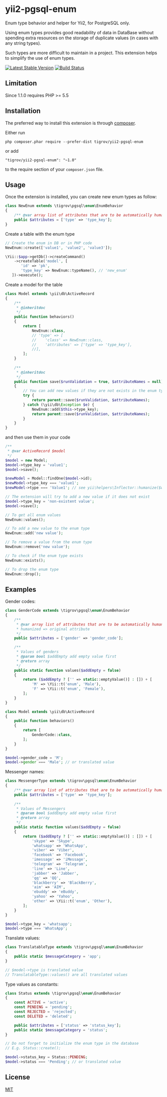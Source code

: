 yii2-pgsql-enum
==============

Enum type behavior and helper for Yii2, for PostgreSQL only.

Using enum types provides good readability of data in DataBase without spending extra resources on the storage of duplicate values (in cases with any string types).

Such types are more difficult to maintain in a project. This extension helps to simplify the use of enum types. 

[![Latest Stable Version](https://poser.pugx.org/Tigrov/yii2-pgsql-enum/v/stable)](https://packagist.org/packages/Tigrov/yii2-pgsql-enum)
[![Build Status](https://travis-ci.org/Tigrov/yii2-pgsql-enum.svg?branch=master)](https://travis-ci.org/Tigrov/yii2-pgsql-enum)

Limitation
----------

Since 1.1.0 requires PHP >= 5.5

Installation
------------

The preferred way to install this extension is through [composer](http://getcomposer.org/download/).

Either run

```
php composer.phar require --prefer-dist tigrov/yii2-pgsql-enum
```

or add

```
"tigrov/yii2-pgsql-enum": "~1.0"
```

to the require section of your `composer.json` file.

	
Usage
-----

Once the extension is installed, you can create new enum types as follow:

```php
class NewEnum extends \tigrov\pgsql\enum\EnumBehavior
{
    /** @var array list of attributes that are to be automatically humanized value */
    public $attributes = ['type' => 'type_key'];
}
```

Create a table with the enum type
```php
// Create the enum in DB or in PHP code 
NewEnum::create(['value1', 'value2', 'value3']);

\Yii::$app->getDb()->createCommand()
    ->createTable('model', [
       'id' => 'pk',
       'type_key' => NewEnum::typeName(), // 'new_enum'
   ])->execute();
```

Create a model for the table
```php
class Model extends \yii\db\ActiveRecord
{
    /**
     * @inheritdoc
     */
    public function behaviors()
    {
        return [
            NewEnum::class,
            // 'type' => [
            //    'class' => NewEnum::class,
            //    'attributes' => ['type' => 'type_key'],
            //],
        ];
    }
    
    /**
     * @inheritdoc
     */
    public function save($runValidation = true, $attributeNames = null)
    {
        // You can add new values if they are not exists in the enum type
        try {
            return parent::save($runValidation, $attributeNames);
        } catch (\yii\db\Exception $e) {
            NewEnum::add($this->type_key);
            return parent::save($runValidation, $attributeNames);
        }
    }
}
```

and then use them in your code
```php
/**
 * @var ActiveRecord $model
 */
$model = new Model;
$model->type_key = 'value1';
$model->save();

$newModel = Model::findOne($model->id);
$newModel->type_key === 'value1';
$newModel->type === 'Value1'; // see yii\helpers\Inflector::humanize($word, true)

// The extension will try to add a new value if it does not exist
$model->type_key = 'non-existent value';
$model->save();

// To get all enum values
NewEnum::values();

// To add a new value to the enum type
NewEnum::add('new value');

// To remove a value from the enum type
NewEnum::remove('new value');

// To check if the enum type exists
NewEnum::exists();

// To drop the enum type
NewEnum::drop();
```

Examples
--------

Gender codes:
```php
class GenderCode extends \tigrov\pgsql\enum\EnumBehavior
{
    /**
     * @var array list of attributes that are to be automatically humanized value.
     * humanized => original attribute
     */
    public $attributes = ['gender' => 'gender_code'];

    /**
     * Values of genders
     * @param bool $addEmpty add empty value first
     * @return array
     */
    public static function values($addEmpty = false)
    {
        return ($addEmpty ? ['' => static::emptyValue()] : []) + [
            'M' => \Yii::t('enum', 'Male'),
            'F' => \Yii::t('enum', 'Female'),
        ];
    }
}

class Model extends \yii\db\ActiveRecord
{
    public function behaviors()
    {
        return [
            GenderCode::class,
        ];
    }
}

$model->gender_code = 'M';
$model->gender === 'Male'; // or translated value
```

Messenger names:
```php
class MessengerType extends \tigrov\pgsql\enum\EnumBehavior
{
    /** @var array list of attributes that are to be automatically humanized value */
    public $attributes = ['type' => 'type_key'];
    
    /**
     * Values of Messengers
     * @param bool $addEmpty add empty value first
     * @return array
     */
    public static function values($addEmpty = false)
    {
        return ($addEmpty ? ['' => static::emptyValue()] : []) + [
            'skype' => 'Skype',
            'whatsapp' => 'WhatsApp',
            'viber' => 'Viber',
            'facebook' => 'Facebook',
            'imessage' => 'iMessage',
            'telegram' => 'Telegram',
            'line' => 'Line',
            'jabber' => 'Jabber',
            'qq' => 'QQ',
            'blackberry' => 'BlackBerry',
            'aim' => 'AIM',
            'ebuddy' => 'eBuddy',
            'yahoo' => 'Yahoo',
            'other' => \Yii::t('enum', 'Other'),
        ];
    }
}

$model->type_key = 'whatsapp';
$model->type === 'WhatsApp';
```

Translate values:
```php
class TranslatableType extends \tigrov\pgsql\enum\EnumBehavior
{
    public static $messageCategory = 'app';
}

// $model->type is translated value
// TranslatableType::values() are all translated values
```

Type values as constants:
```php
class Status extends \tigrov\pgsql\enum\EnumBehavior
{
    const ACTIVE = 'active';
    const PENDING = 'pending';
    const REJECTED = 'rejected';
    const DELETED = 'deleted';

    public $attributes = ['status' => 'status_key'];
    public static $messageCategory = 'status';
}

// Do not forget to initialize the enum type in the database
// E.g. Status::create();

$model->status_key = Status::PENDING;
$model->status === 'Pending'; // or translated value
```

License
-------

[MIT](LICENSE)
